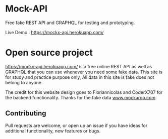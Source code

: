 # Mock-API

Free fake REST API and GRAPHQL for testing and prototyping. 

Live Demo : https://mockx-api.herokuapp.com/


# Open source project

https://mockx-api.herokuapp.com/ is a free online REST API as well as GRAPHQL that you can use whenever you need some fake data. This site is for study and practice purpose only, All data in this site is fake does not belong to anyone.

The credit for this website design goes to Floriannicolas and CoderX707 for the backend functionality. Thanks for the fake data www.mockaroo.com.

## Contributing
Pull requests are welcome, or open up an issue if you have ideas for additional functionality, new features or bugs.
